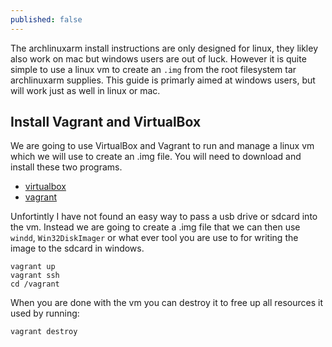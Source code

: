 ```yaml
---
published: false
---
```


The archlinuxarm install instructions are only designed for linux, they likley also work on mac but windows users are out of luck. However it is quite simple to use a linux vm to create an `.img` from the root filesystem tar archlinuxarm supplies. This guide is primarly aimed at windows users, but will work just as well in linux or mac. 

## Install Vagrant and VirtualBox

We are going to use VirtualBox and Vagrant to run and manage a linux vm which we will use to create an .img file. You will need to download and install these two programs.

* [virtualbox](https://www.virtualbox.org/wiki/Downloads)
* [vagrant](https://www.vagrantup.com/downloads.html)

Unfortintly I have not found an easy way to pass a usb drive or sdcard into the vm. Instead we are going to create a .img file that we can then use `windd`, `Win32DiskImager` or what ever tool you are use to for writing the image to the sdcard in windows.

~~~
vagrant up
vagrant ssh
cd /vagrant
~~~

When you are done with the vm you can destroy it to free up all resources it used by running:

~~~
vagrant destroy
~~~

